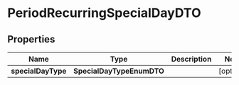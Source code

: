 

# PeriodRecurringSpecialDayDTO


## Properties

Name | Type | Description | Notes
------------ | ------------- | ------------- | -------------
**specialDayType** | **SpecialDayTypeEnumDTO** |  |  [optional]



